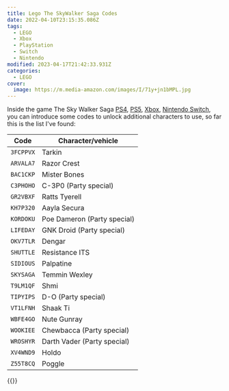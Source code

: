 ```yaml
---
title: Lego The SkyWalker Saga Codes
date: 2022-04-10T23:15:35.086Z
tags:
  - LEGO
  - Xbox
  - PlayStation
  - Switch
  - Nintendo
modified: 2023-04-17T21:42:33.931Z
categories:
  - LEGO
cover:
  image: https://m.media-amazon.com/images/I/71y+jn1bMPL.jpg
---
```


Inside the game The Sky Walker Saga [PS4](https://www.amazon.es/dp/B08VTB4X2J?tag=redken-21), [PS5](https://www.amazon.es/dp/B08VTC518G?tag=redken-21), [Xbox](https://www.amazon.es/dp/B08VTBT8TY?tag=redken-21), [Nintendo Switch](https://www.amazon.es/dp/B08VTDBTDB?tag=redken-21), you can introduce some codes to unlock additional characters to use, so far this is the list I've found:

| Code      | Character/vehicle           |
| --------- | --------------------------- |
| `3FCPPVX` | Tarkin                      |
| `ARVALA7` | Razor Crest                 |
| `BAC1CKP` | Mister Bones                |
| `C3PHOHO` | C-3P0 (Party special)       |
| `GR2VBXF` | Ratts Tyerell               |
| `KH7P320` | Aayla Secura                |
| `KORDOKU` | Poe Dameron (Party special) |
| `LIFEDAY` | GNK Droid (Party special)   |
| `OKV7TLR` | Dengar                      |
| `SHUTTLE` | Resistance ITS              |
| `SIDIOUS` | Palpatine                   |
| `SKYSAGA` | Temmin Wexley               |
| `T9LM1QF` | Shmi                        |
| `TIPYIPS` | D-O (Party special)         |
| `VT1LFNH` | Shaak Ti                    |
| `WBFE4GO` | Nute Gunray                 |
| `WOOKIEE` | Chewbacca (Party special)   |
| `WROSHYR` | Darth Vader (Party special) |
| `XV4WND9` | Holdo                       |
| `Z55T8CQ` | Poggle                      |

{{<enjoy>}}
